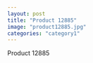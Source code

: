 ```yaml
---
layout: post
title: "Product 12885"
image: "product12885.jpg"
categories: "category1"
---
```

Product 12885
